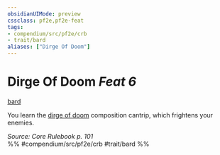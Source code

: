 ```yaml
---
obsidianUIMode: preview
cssclass: pf2e,pf2e-feat
tags:
- compendium/src/pf2e/crb
- trait/bard
aliases: ["Dirge Of Doom"]
---
```

# Dirge Of Doom  *Feat 6*  
[bard](../../Rules/traits/bard.md)  


You learn the [dirge of doom](../spells/dirge-of-doom.md) composition cantrip, which frightens your enemies.

*Source: Core Rulebook p. 101*  
%% #compendium/src/pf2e/crb #trait/bard %%